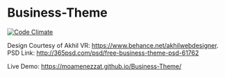# Business-Theme

[![Code Climate](https://codeclimate.com/github/moamenezzat/Business-Theme/badges/gpa.svg)](https://codeclimate.com/github/moamenezzat/Business-Theme)

Design Courtesy of Akhil VR: https://www.behance.net/akhilwebdesigner.
PSD Link: http://365psd.com/psd/free-business-theme-psd-61762

Live Demo: https://moamenezzat.github.io/Business-Theme/
